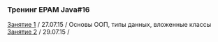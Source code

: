 ### Тренинг EPAM Java#16
[Занятие 1](https://github.com/traningEpamKz/lessons/tree/master/lesson_1) / 27.07.15 / Основы ООП, типы данных, вложенные классы <br>
[Занятие 2](https://github.com/traningEpamKz/lessons/tree/master/lesson_2) / 29.07.15 / 

